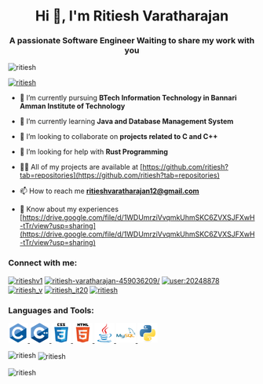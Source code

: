 <h1 align="center">Hi 👋, I'm Ritiesh Varatharajan</h1>
<h3 align="center">A passionate Software Engineer Waiting to share my work with you</h3>

<p align="left"> <img src="https://komarev.com/ghpvc/?username=ritiesh&label=Profile%20views&color=0e75b6&style=flat" alt="ritiesh" /> </p>

<p align="left"> <a href="https://github.com/ryo-ma/github-profile-trophy"><img src="https://github-profile-trophy.vercel.app/?username=ritiesh" alt="ritiesh" /></a> </p>

- 🔭 I’m currently pursuing  **BTech Information Technology in Bannari Amman Institute of Technology**

- 🌱 I’m currently learning **Java and Database Management System**

- 👯 I’m looking to collaborate on **projects related to C and C++**

- 🤝 I’m looking for help with **Rust Programming**

- 👨‍💻 All of my projects are available at [https://github.com/ritiesh?tab=repositories](https://github.com/ritiesh?tab=repositories)

- 📫 How to reach me **ritieshvaratharajan12@gmail.com**

- 📄 Know about my experiences [https://drive.google.com/file/d/1WDUmrziVvqmkUhmSKC6ZVXSJFXwH-tTr/view?usp=sharing](https://drive.google.com/file/d/1WDUmrziVvqmkUhmSKC6ZVXSJFXwH-tTr/view?usp=sharing)

<h3 align="left">Connect with me:</h3>
<p align="left">
<a href="https://twitter.com/ritieshv1" target="blank"><img align="center" src="https://raw.githubusercontent.com/rahuldkjain/github-profile-readme-generator/master/src/images/icons/Social/twitter.svg" alt="ritieshv1" height="30" width="40" /></a>
<a href="https://linkedin.com/in/ritiesh-varatharajan-459036209/" target="blank"><img align="center" src="https://raw.githubusercontent.com/rahuldkjain/github-profile-readme-generator/master/src/images/icons/Social/linked-in-alt.svg" alt="ritiesh-varatharajan-459036209/" height="30" width="40" /></a>
<a href="https://stackoverflow.com/users/user:20248878" target="blank"><img align="center" src="https://raw.githubusercontent.com/rahuldkjain/github-profile-readme-generator/master/src/images/icons/Social/stack-overflow.svg" alt="user:20248878" height="30" width="40" /></a>
<a href="https://www.codechef.com/users/ritiesh_v" target="blank"><img align="center" src="https://cdn.jsdelivr.net/npm/simple-icons@3.1.0/icons/codechef.svg" alt="ritiesh_v" height="30" width="40" /></a>
<a href="https://www.hackerrank.com/ritiesh_it20" target="blank"><img align="center" src="https://raw.githubusercontent.com/rahuldkjain/github-profile-readme-generator/master/src/images/icons/Social/hackerrank.svg" alt="ritiesh_it20" height="30" width="40" /></a>
<a href="https://www.leetcode.com/ritiesh" target="blank"><img align="center" src="https://raw.githubusercontent.com/rahuldkjain/github-profile-readme-generator/master/src/images/icons/Social/leet-code.svg" alt="ritiesh" height="30" width="40" /></a>
</p>

<h3 align="left">Languages and Tools:</h3>
<p align="left"> <a href="https://www.cprogramming.com/" target="_blank" rel="noreferrer"> <img src="https://raw.githubusercontent.com/devicons/devicon/master/icons/c/c-original.svg" alt="c" width="40" height="40"/> </a> <a href="https://www.w3schools.com/cpp/" target="_blank" rel="noreferrer"> <img src="https://raw.githubusercontent.com/devicons/devicon/master/icons/cplusplus/cplusplus-original.svg" alt="cplusplus" width="40" height="40"/> </a> <a href="https://www.w3schools.com/css/" target="_blank" rel="noreferrer"> <img src="https://raw.githubusercontent.com/devicons/devicon/master/icons/css3/css3-original-wordmark.svg" alt="css3" width="40" height="40"/> </a> <a href="https://www.w3.org/html/" target="_blank" rel="noreferrer"> <img src="https://raw.githubusercontent.com/devicons/devicon/master/icons/html5/html5-original-wordmark.svg" alt="html5" width="40" height="40"/> </a> <a href="https://www.java.com" target="_blank" rel="noreferrer"> <img src="https://raw.githubusercontent.com/devicons/devicon/master/icons/java/java-original.svg" alt="java" width="40" height="40"/> </a> <a href="https://www.mysql.com/" target="_blank" rel="noreferrer"> <img src="https://raw.githubusercontent.com/devicons/devicon/master/icons/mysql/mysql-original-wordmark.svg" alt="mysql" width="40" height="40"/> </a> <a href="https://www.python.org" target="_blank" rel="noreferrer"> <img src="https://raw.githubusercontent.com/devicons/devicon/master/icons/python/python-original.svg" alt="python" width="40" height="40"/> </a> </p>

<p><img align="left" src="https://github-readme-stats.vercel.app/api/top-langs?username=ritiesh&show_icons=true&locale=en&layout=compact" alt="ritiesh" /></p>

<p>&nbsp;<img align="center" src="https://github-readme-stats.vercel.app/api?username=ritiesh&show_icons=true&locale=en" alt="ritiesh" /></p>

<p><img align="center" src="https://github-readme-streak-stats.herokuapp.com/?user=ritiesh&" alt="ritiesh" /></p>
